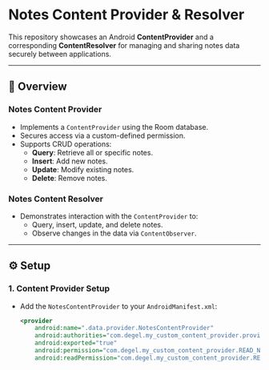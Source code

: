 # Notes Content Provider & Resolver

This repository showcases an Android **ContentProvider** and a corresponding **ContentResolver** for managing and sharing notes data securely between applications.

---

## 📌 Overview

### Notes Content Provider
- Implements a `ContentProvider` using the Room database.
- Secures access via a custom-defined permission.
- Supports CRUD operations:
  - **Query**: Retrieve all or specific notes.
  - **Insert**: Add new notes.
  - **Update**: Modify existing notes.
  - **Delete**: Remove notes.

### Notes Content Resolver
- Demonstrates interaction with the `ContentProvider` to:
  - Query, insert, update, and delete notes.
  - Observe changes in the data via `ContentObserver`.

---

## ⚙️ Setup

### 1. Content Provider Setup
- Add the `NotesContentProvider` to your `AndroidManifest.xml`:
  ```xml
  <provider
      android:name=".data.provider.NotesContentProvider"
      android:authorities="com.degel.my_custom_content_provider.provider"
      android:exported="true"
      android:permission="com.degel.my_custom_content_provider.READ_NOTES"
      android:readPermission="com.degel.my_custom_content_provider.READ_NOTES" />
